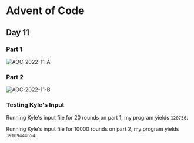 # Advent of Code

## Day 11

### Part 1

![AOC-2022-11-A](https://github.com/csalinas-dev/2022-advent-of-code/assets/10602830/9eb0ea23-7962-4baa-8274-7c2a85eedd55)

### Part 2

![AOC-2022-11-B](https://github.com/csalinas-dev/2022-advent-of-code/assets/10602830/f84f7dae-96e6-401e-bdf3-3c6daad76a89)

### Testing Kyle's Input

Running Kyle's input file for 20 rounds on part 1, my program yields `120756`.

Running Kyle's input file for 10000 rounds on part 2, my program yields `39109444654`.
